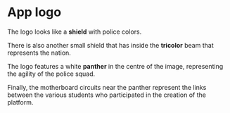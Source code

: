 # App logo
The logo looks like a **shield** with police colors.

There is also another small shield that has inside the **tricolor** beam that represents the nation.

The logo features a white **panther** in the centre of the image, representing the agility of the police squad. 

Finally, the motherboard circuits near the panther represent the links between the various students who participated in the creation of the platform.
